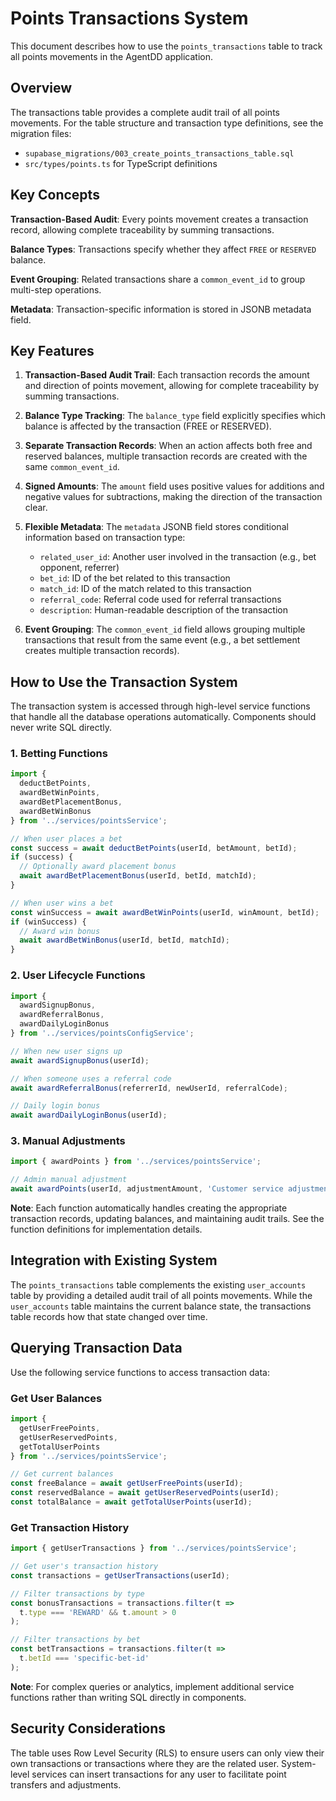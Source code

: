 # Points Transactions System

This document describes how to use the `points_transactions` table to track all points movements in the AgentDD application.

## Overview

The transactions table provides a complete audit trail of all points movements. For the table structure and transaction type definitions, see the migration files:
- `supabase_migrations/003_create_points_transactions_table.sql`
- `src/types/points.ts` for TypeScript definitions

## Key Concepts

**Transaction-Based Audit**: Every points movement creates a transaction record, allowing complete traceability by summing transactions.

**Balance Types**: Transactions specify whether they affect `FREE` or `RESERVED` balance.

**Event Grouping**: Related transactions share a `common_event_id` to group multi-step operations.

**Metadata**: Transaction-specific information is stored in JSONB metadata field.

## Key Features

1. **Transaction-Based Audit Trail**: Each transaction records the amount and direction of points movement, allowing for complete traceability by summing transactions.

2. **Balance Type Tracking**: The `balance_type` field explicitly specifies which balance is affected by the transaction (FREE or RESERVED).

3. **Separate Transaction Records**: When an action affects both free and reserved balances, multiple transaction records are created with the same `common_event_id`.

4. **Signed Amounts**: The `amount` field uses positive values for additions and negative values for subtractions, making the direction of the transaction clear.

5. **Flexible Metadata**: The `metadata` JSONB field stores conditional information based on transaction type:
   - `related_user_id`: Another user involved in the transaction (e.g., bet opponent, referrer)
   - `bet_id`: ID of the bet related to this transaction
   - `match_id`: ID of the match related to this transaction
   - `referral_code`: Referral code used for referral transactions
   - `description`: Human-readable description of the transaction

6. **Event Grouping**: The `common_event_id` field allows grouping multiple transactions that result from the same event (e.g., a bet settlement creates multiple transaction records).

## How to Use the Transaction System

The transaction system is accessed through high-level service functions that handle all the database operations automatically. Components should never write SQL directly.

### 1. Betting Functions

```typescript
import { 
  deductBetPoints, 
  awardBetWinPoints, 
  awardBetPlacementBonus,
  awardBetWinBonus 
} from '../services/pointsService';

// When user places a bet
const success = await deductBetPoints(userId, betAmount, betId);
if (success) {
  // Optionally award placement bonus
  await awardBetPlacementBonus(userId, betId, matchId);
}

// When user wins a bet
const winSuccess = await awardBetWinPoints(userId, winAmount, betId);
if (winSuccess) {
  // Award win bonus
  await awardBetWinBonus(userId, betId, matchId);
}
```

### 2. User Lifecycle Functions

```typescript
import { 
  awardSignupBonus,
  awardReferralBonus,
  awardDailyLoginBonus 
} from '../services/pointsConfigService';

// When new user signs up
await awardSignupBonus(userId);

// When someone uses a referral code
await awardReferralBonus(referrerId, newUserId, referralCode);

// Daily login bonus
await awardDailyLoginBonus(userId);
```

### 3. Manual Adjustments

```typescript
import { awardPoints } from '../services/pointsService';

// Admin manual adjustment
await awardPoints(userId, adjustmentAmount, 'Customer service adjustment');
```

**Note**: Each function automatically handles creating the appropriate transaction records, updating balances, and maintaining audit trails. See the function definitions for implementation details.

## Integration with Existing System

The `points_transactions` table complements the existing `user_accounts` table by providing a detailed audit trail of all points movements. While the `user_accounts` table maintains the current balance state, the transactions table records how that state changed over time.

## Querying Transaction Data

Use the following service functions to access transaction data:

### Get User Balances

```typescript
import { 
  getUserFreePoints, 
  getUserReservedPoints,
  getTotalUserPoints 
} from '../services/pointsService';

// Get current balances
const freeBalance = await getUserFreePoints(userId);
const reservedBalance = await getUserReservedPoints(userId);
const totalBalance = await getTotalUserPoints(userId);
```

### Get Transaction History

```typescript
import { getUserTransactions } from '../services/pointsService';

// Get user's transaction history
const transactions = getUserTransactions(userId);

// Filter transactions by type
const bonusTransactions = transactions.filter(t => 
  t.type === 'REWARD' && t.amount > 0
);

// Filter transactions by bet
const betTransactions = transactions.filter(t => 
  t.betId === 'specific-bet-id'
);
```

**Note**: For complex queries or analytics, implement additional service functions rather than writing SQL directly in components.

## Security Considerations

The table uses Row Level Security (RLS) to ensure users can only view their own transactions or transactions where they are the related user. System-level services can insert transactions for any user to facilitate point transfers and adjustments. 